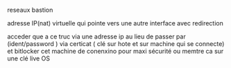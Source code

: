 
reseaux bastion 


adresse IP(nat) virtuelle qui pointe vers une autre interface avec redirection 

acceder que a ce truc via une adresse ip au lieu de passer par (ident/password ) via certicat ( clé sur hote et sur machine qui se connecte)
 et bitlocker cet machine de conenxino pour maxi sécurité ou memtre ca sur une clé live OS